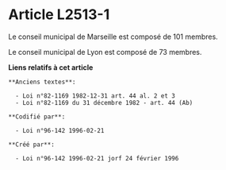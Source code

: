 # Article L2513-1

Le conseil municipal de Marseille est composé de 101 membres.

Le conseil municipal de Lyon est composé de 73 membres.

**Liens relatifs à cet article**

	**Anciens textes**:

	  - Loi n°82-1169 1982-12-31 art. 44 al. 2 et 3
	  - Loi n°82-1169 du 31 décembre 1982 - art. 44 (Ab)

	**Codifié par**:

	  - Loi n°96-142 1996-02-21

	**Créé par**:

	  - Loi n°96-142 1996-02-21 jorf 24 février 1996

